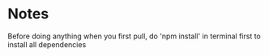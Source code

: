 # Notes
Before doing anything when you first pull, do 'npm install' in terminal first to install all dependencies